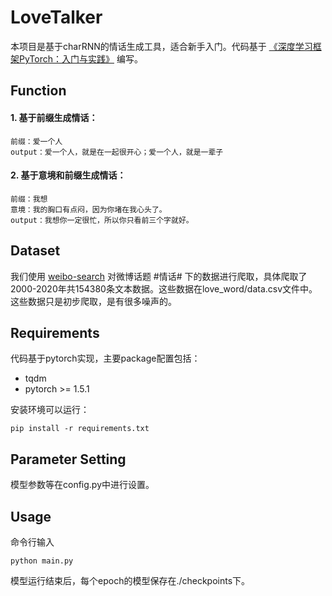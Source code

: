 # LoveTalker

本项目是基于charRNN的情话生成工具，适合新手入门。代码基于 [《深度学习框架PyTorch：入门与实践》](https://github.com/chenyuntc/pytorch-book) 编写。

## Function

#### 1. 基于前缀生成情话：

```
前缀：爱一个人
output：爱一个人，就是在一起很开心；爱一个人，就是一辈子
```

#### 2. 基于意境和前缀生成情话：

```
前缀：我想
意境：我的胸口有点闷，因为你堵在我心头了。
output：我想你一定很忙，所以你只看前三个字就好。
```

## Dataset

我们使用 [weibo-search](https://github.com/dataabc/weibo-search) 对微博话题 #情话# 下的数据进行爬取，具体爬取了2000-2020年共154380条文本数据。这些数据在love_word/data.csv文件中。这些数据只是初步爬取，是有很多噪声的。

## Requirements

代码基于pytorch实现，主要package配置包括：

- tqdm
- pytorch >= 1.5.1

安装环境可以运行：

```
pip install -r requirements.txt
```

## Parameter Setting

模型参数等在config.py中进行设置。

## Usage

命令行输入

```
python main.py
```

模型运行结束后，每个epoch的模型保存在./checkpoints下。


